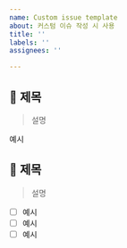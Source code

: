 ```yaml
---
name: Custom issue template
about: 커스텀 이슈 작성 시 사용
title: ''
labels: ''
assignees: ''

---
```


## 📍 제목

> 설명

예시

## 📍 제목

> 설명

- [ ] 예시
- [ ] 예시
- [ ] 예시
